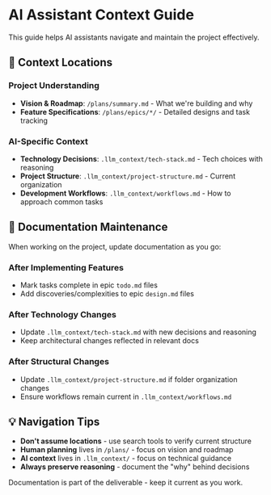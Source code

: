 # AI Assistant Context Guide

This guide helps AI assistants navigate and maintain the project effectively.

## 📍 Context Locations

### Project Understanding

- **Vision & Roadmap**: `/plans/summary.md` - What we're building and why
- **Feature Specifications**: `/plans/epics/*/` - Detailed designs and task tracking

### AI-Specific Context

- **Technology Decisions**: `.llm_context/tech-stack.md` - Tech choices with reasoning
- **Project Structure**: `.llm_context/project-structure.md` - Current organization
- **Development Workflows**: `.llm_context/workflows.md` - How to approach common tasks

## 📝 Documentation Maintenance

When working on the project, update documentation as you go:

### After Implementing Features

- Mark tasks complete in epic `todo.md` files
- Add discoveries/complexities to epic `design.md` files

### After Technology Changes

- Update `.llm_context/tech-stack.md` with new decisions and reasoning
- Keep architectural changes reflected in relevant docs

### After Structural Changes

- Update `.llm_context/project-structure.md` if folder organization changes
- Ensure workflows remain current in `.llm_context/workflows.md`

## 💡 Navigation Tips

- **Don't assume locations** - use search tools to verify current structure
- **Human planning** lives in `/plans/` - focus on vision and roadmap
- **AI context** lives in `.llm_context/` - focus on technical guidance
- **Always preserve reasoning** - document the "why" behind decisions

Documentation is part of the deliverable - keep it current as you work.
